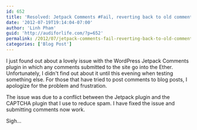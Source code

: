 ```yaml
---
id: 652
title: 'Resolved: Jetpack Comments #Fail, reverting back to old comment form'
date: '2012-07-19T19:14:04-07:00'
author: 'Linh Pham'
guid: 'http://audiforlife.com/?p=652'
permalink: /2012/07/jetpack-comments-fail-reverting-back-to-old-comment-form/
categories: ['Blog Post']
---
```


I just found out about a lovely issue with the WordPress Jetpack Comments plugin in which any comments submitted to the site go into the Ether. Unfortunately, I didn't find out about it until this evening when testing something else. For those that have tried to post comments to blog posts, I apologize for the problem and frustration.

The issue was due to a conflict between the Jetpack plugin and the CAPTCHA plugin that I use to reduce spam. I have fixed the issue and submitting comments now work.

Sigh...
